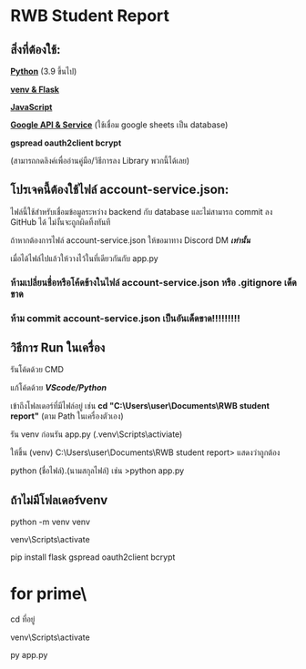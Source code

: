 # RWB Student Report

## สิ่งที่ต้องใช้:
[**Python**](https://www.python.org/downloads/) (3.9 ขึ้นไป)

[**venv & Flask**](https://flask.palletsprojects.com/en/stable/installation/#python-version)

[**JavaScript**](https://www.java.com/en/)

[**Google API & Service**](https://console.cloud.google.com/) (ใช้เชื่อม google sheets เป็น database)

**gspread oauth2client bcrypt**

(สามารถกดลิงค์เพื่ออ่านคู่มือ/วิธีการลง Library พวกนี้ได้เลย)
## โปรเจคนี้ต้องใช้ไฟล์ account-service.json:
ไฟล์นี้ใช้สำหรับเชื่อมข้อมูลระหว่าง backend กับ database และไม่สามารถ commit ลง GitHub ได้ ไม่งั้นจะถูกผิดทิ้งทันที

ถ้าหากต้องการไฟล์ account-service.json ให้ขอมาทาง Discord DM ***เท่านั้น***

เมื่อได้ไฟล์ไปแล้วให้วางไว้ในที่เดียวกันกับ app.py

### ห้ามเปลี่ยนชื่อหรือโค้ดข้างในไฟล์ account-service.json หรือ .gitignore เด็ดขาด
### ห้าม commit account-service.json เป็นอันเด็ดขาด!!!!!!!!!

## วิธีการ Run ในเครื่อง
รันโค้ดด้วย CMD 

แก้โค้ดด้วย ***VScode/Python***

เข้าถึงโฟลเดอร์ที่มีไฟล์อยู่ เช่น
**cd "C:\Users\user\Documents\RWB student report"** (ตาม Path ในเครื่องตัวเอง)

รัน venv ก่อนรัน app.py (.venv\Scripts\activiate)

ให้ขึ้น (venv) C:\Users\user\Documents\RWB student report> แสดงว่าถูกต้อง

python (ชื่อไฟล์).(นามสกุลไฟล์) เช่น >python app.py

## ถ้าไม่มีโฟลเดอร์venv

python -m venv venv

venv\Scripts\activate

pip install flask gspread oauth2client bcrypt
# for prime\
cd ที่อยู่

venv\Scripts\activate

py app.py
